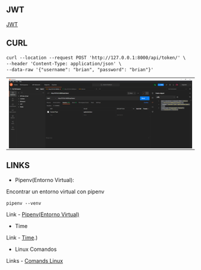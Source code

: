 
## JWT

[JWT](htts://coffeebytes.dev/django-rest-framework-y-jwt-para-autenticar-usuarios/)

## CURL

```curl
curl --location --request POST 'http://127.0.0.1:8000/api/token/' \
--header 'Content-Type: application/json' \
--data-raw '{"username": "brian", "password": "brian"}'
```

<table align="center">
  <tr>
    <td align="center" style="padding=0;width=50%;">
      <img align="center" style="padding=0;" src="../jwt2/images/postman.png" />
    </td>
  </tr>
</table>

## LINKS

* Pipenv(Entorno Virtual):


Encontrar un entorno virtual con pipenv

```
pipenv --venv
```

Link - [Pipenv(Entorno Virtual)](https://coffeebytes.dev/pipenv-el-administrador-de-entornos-virtuales-que-no-conoces/)

* Time

Link - [Time](https://www.programiz.com/python-programming/time#:~:text=time(),the%20point%20where%20time%20begins).)


* Linux Comandos

Links - [Comands Linux](https://coffeebytes.dev/comandos-de-linux-que-deberias-conocer-tercera-parte/)